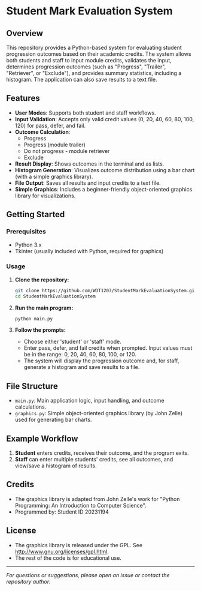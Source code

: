 # Student Mark Evaluation System

## Overview

This repository provides a Python-based system for evaluating student progression outcomes based on their academic credits. The system allows both students and staff to input module credits, validates the input, determines progression outcomes (such as "Progress", "Trailer", "Retriever", or "Exclude"), and provides summary statistics, including a histogram. The application can also save results to a text file.

## Features

- **User Modes**: Supports both student and staff workflows.
- **Input Validation**: Accepts only valid credit values (0, 20, 40, 60, 80, 100, 120) for pass, defer, and fail.
- **Outcome Calculation**:
  - Progress
  - Progress (module trailer)
  - Do not progress - module retriever
  - Exclude
- **Result Display**: Shows outcomes in the terminal and as lists.
- **Histogram Generation**: Visualizes outcome distribution using a bar chart (with a simple graphics library).
- **File Output**: Saves all results and input credits to a text file.
- **Simple Graphics**: Includes a beginner-friendly object-oriented graphics library for visualizations.

## Getting Started

### Prerequisites

- Python 3.x
- Tkinter (usually included with Python, required for graphics)

### Usage

1. **Clone the repository:**
   ```bash
   git clone https://github.com/WDT1203/StudentMarkEvaluationSystem.git
   cd StudentMarkEvaluationSystem
   ```

2. **Run the main program:**
   ```bash
   python main.py
   ```

3. **Follow the prompts:**
   - Choose either 'student' or 'staff' mode.
   - Enter pass, defer, and fail credits when prompted. Input values must be in the range: 0, 20, 40, 60, 80, 100, or 120.
   - The system will display the progression outcome and, for staff, generate a histogram and save results to a file.

## File Structure

- `main.py`: Main application logic, input handling, and outcome calculations.
- `graphics.py`: Simple object-oriented graphics library (by John Zelle) used for generating bar charts.

## Example Workflow

1. **Student** enters credits, receives their outcome, and the program exits.
2. **Staff** can enter multiple students' credits, see all outcomes, and view/save a histogram of results.

## Credits

- The graphics library is adapted from John Zelle's work for "Python Programming: An Introduction to Computer Science".
- Programmed by: Student ID 20231194

## License

- The graphics library is released under the GPL. See http://www.gnu.org/licenses/gpl.html.
- The rest of the code is for educational use.

---

*For questions or suggestions, please open an issue or contact the repository author.*
